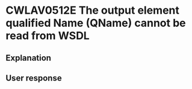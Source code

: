 # CWLAV0512E The output element qualified Name (QName) cannot be read from WSDL

## Explanation

## User response